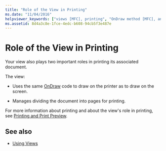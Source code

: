 ```yaml
---
title: "Role of the View in Printing"
ms.date: "11/04/2016"
helpviewer_keywords: ["views [MFC], printing", "OnDraw method [MFC], and printing", "printing [MFC], OnDraw method [MFC]", "printing [MFC], views", "CView class [MFC], role in printing", "printing views [MFC]"]
ms.assetid: 8d4a3c8e-1fce-4edc-b608-94cb5f3e487e
---
```

# Role of the View in Printing

Your view also plays two important roles in printing its associated document.

The view:

- Uses the same [OnDraw](../mfc/reference/cview-class.md#ondraw) code to draw on the printer as to draw on the screen.

- Manages dividing the document into pages for printing.

For more information about printing and about the view's role in printing, see [Printing and Print Preview](../mfc/printing-and-print-preview.md).

## See also

- [Using Views](../mfc/using-views.md)
